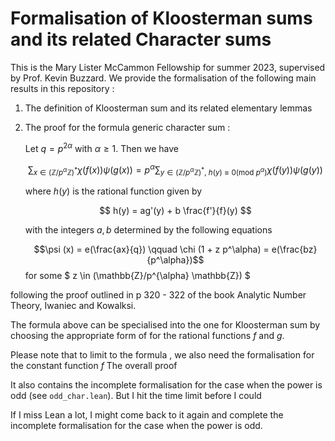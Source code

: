 # Formalisation of Kloosterman sums and its related Character sums

This is the Mary Lister McCammon Fellowship for summer 2023, supervised by Prof. Kevin Buzzard. 
We provide the formalisation of the following main results in this repository : 
1. The definition of Kloosterman sum and its related elementary lemmas
2. The proof for the formula generic character sum :
   
   Let $q = p^{2\alpha}$ with $\alpha \geq 1$. Then we have
   
   $$ \sum_{x \in (\mathbb{Z}/p^{\alpha} \mathbb{Z})^* } \chi (f (x)) \psi (g (x)) = p^{\alpha}\sum_{{y \in (\mathbb{Z}/p^{\alpha} \mathbb{Z})^*}, \ h(y) \equiv 0 (\mathrm{mod} \ p^{\alpha}) } \chi{(f(y))} \psi{(g(y))} $$

   where $h(y)$ is the rational function given by

   $$ h(y) = ag'(y) + b \frac{f'}{f}(y) $$

   with the integers $a, b$ determined by the following equations
   
   $$\psi (x) = e(\frac{ax}{q}) \qquad \chi (1 + z p^\alpha) = e(\frac{bz}{p^\alpha})$$
   for some $ z \in (\mathbb{Z}/p^{\alpha} \mathbb{Z}) $

following the proof outlined in p 320 - 322 of the book Analytic Number Theory, Iwaniec and Kowalksi. 

The formula above can be specialised into the one for Kloosterman sum by choosing the appropriate form of for the rational functions $f$ and $g$. 

Please note that to limit to the formula , we also need the formalisation for the constant function $f$ 
The overall proof


It also contains the incomplete formalisation for the case when the power is odd (see `odd_char.lean`). But I hit the time limit before I could 


If I miss Lean a lot, I might come back to it again and complete the incomplete formalisation for the case when the power is odd. 
